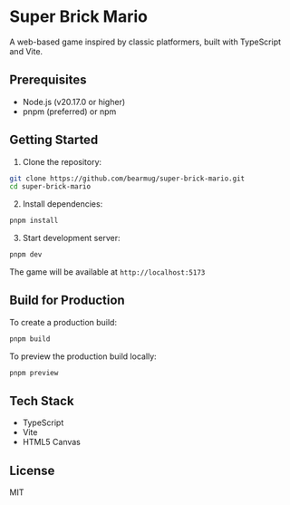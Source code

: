# Super Brick Mario

A web-based game inspired by classic platformers, built with TypeScript and Vite.

## Prerequisites

- Node.js (v20.17.0 or higher)
- pnpm (preferred) or npm

## Getting Started

1. Clone the repository:
```bash
git clone https://github.com/bearmug/super-brick-mario.git
cd super-brick-mario
```

2. Install dependencies:
```bash
pnpm install
```

3. Start development server:
```bash
pnpm dev
```

The game will be available at `http://localhost:5173`

## Build for Production

To create a production build:
```bash
pnpm build
```

To preview the production build locally:
```bash
pnpm preview
```

## Tech Stack

- TypeScript
- Vite
- HTML5 Canvas

## License

MIT 